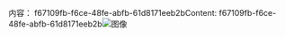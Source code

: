 <span data-ttu-id="c89ef-101">内容： f67109fb-f6ce-48fe-abfb-61d8171eeb2b</span><span class="sxs-lookup"><span data-stu-id="c89ef-101">Content: f67109fb-f6ce-48fe-abfb-61d8171eeb2b</span></span>![图像](d68f89dd-33ba-403a-b6c3-ab90f4c9e683.png)
